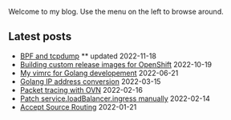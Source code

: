 Welcome to my blog. Use the menu on the left to browse around.

## Latest posts

* [BPF and tcpdump](https://andreaskaris.github.io/blog/networking/bpf-and-tcpdump/) ** updated 2022-11-18
* [Building custom release images for OpenShift](openshift/ocp-custom-release-image.md) 2022-10-19
* [My vimrc for Golang developement](linux/vimrc.md) 2022-06-21
* [Golang IP address conversion](networking/golang-ip-conversion.md) 2022-03-15
* [Packet tracing with OVN](networking/packet-tracing-with-ovn.md) 2022-02-16
* [Patch service.loadBalancer.ingress manually](openshift/patch-service-loadbalancer-ingress-ip) 2022-02-14
* [Accept Source Routing](networking/accept-source-routing) 2022-01-21
